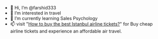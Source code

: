 - 👋 Hi, I’m @farshid333
- 👀 I’m interested in travel
- 🌱 I’m currently learning Sales Psychology
- 📫 visit "<a href="https://news-sky.ir/%D8%B9%D9%86%D9%88%D8%A7%D9%86-%DA%86%DA%AF%D9%88%D9%86%D9%87-%D8%A8%D9%87%D8%AA%D8%B1%DB%8C%D9%86-%D8%A8%D9%84%DB%8C%D8%B7-%D9%87%D8%A7%DB%8C-%D9%87%D9%88%D8%A7%D9%BE%DB%8C%D9%85%D8%A7%DB%8C%DB%8C/">How to buy the best Istanbul airline tickets?</a>" for Buy cheap airline tickets and experience an affordable air travel.
<!---
farshid333/farshid333 is a ✨ special ✨ repository because its `README.md` (this file) appears on your GitHub profile.
You can click the Preview link to take a look at your changes.
--->
